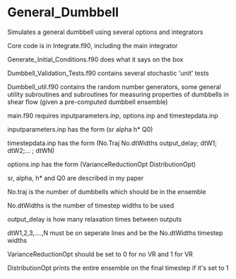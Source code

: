 # General_Dumbbell
Simulates a general dumbbell using several options and integrators

Core code is in Integrate.f90, including the main integrator

Generate\_Initial\_Conditions.f90 does what it says on the box

Dumbbell\_Validation\_Tests.f90 contains several stochastic 'unit' tests

Dumbbell\_util.f90 contains the random number generators, some general utility subroutines and subroutines for measuring properties of dumbbells in shear flow (given a pre-computed dumbbell ensemble)

main.f90 requires inputparameters.inp, options.inp and timestepdata.inp

inputparameters.inp has the form (sr alpha h* Q0)

timestepdata.inp has the form (No.Traj No.dtWidths output_delay; dtW1; dtW2;... ; dtWN)

options.inp has the form (VarianceReductionOpt DistributionOpt)

sr, alpha, h* and Q0 are described in my paper

No.traj is the number of dumbbells which should be in the ensemble

No.dtWidths is the number of timestep widths to be used

output_delay is how many relaxation times between outputs

dtW1,2,3,....,N must be on seperate lines and be the No.dtWidths timestep widths

VarianceReductionOpt should be set to 0 for no VR and 1 for VR

DistributionOpt prints the entire ensemble on the final timestep if it's set to 1


